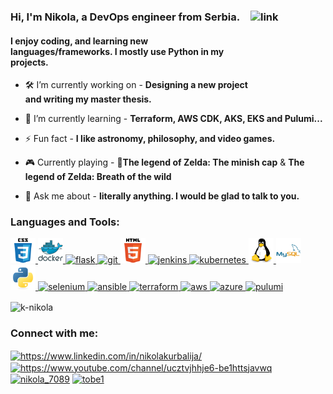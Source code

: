 ###  Hi, I'm Nikola, a DevOps engineer from Serbia. <img src="http://pa1.narvii.com/6867/157bc1de3d1922a1b9f930461b5679d5daca2b31r1-200-238_00.gif" alt="link" width="120" height="120" align='right'/> ###  
#### I enjoy coding, and learning new languages/frameworks. I mostly use Python in my projects. ####

- 🛠️ I’m currently working on - **Designing a new project and writing my master thesis.**

- 🤯 I’m currently learning - **Terraform, AWS CDK, AKS, EKS and Pulumi...**

- ⚡ Fun fact - **I like astronomy, philosophy, and video games.**

- 🎮 Currently playing - **🧝The legend of Zelda: The minish cap** & **The legend of Zelda: Breath of the wild**

- 💬 Ask me about - **literally anything. I would be glad to talk to you.**


<h3 align="left">Languages and Tools:</h3>
<p align="left"> <a href="https://www.w3schools.com/css/" target="_blank"> <img src="https://raw.githubusercontent.com/devicons/devicon/master/icons/css3/css3-original-wordmark.svg" alt="css3" width="40" height="40"/> </a> <a href="https://www.docker.com/" target="_blank"> <img src="https://raw.githubusercontent.com/devicons/devicon/master/icons/docker/docker-original-wordmark.svg" alt="docker" width="40" height="40"/> </a> <a href="https://flask.palletsprojects.com/" target="_blank"> <img src="https://www.vectorlogo.zone/logos/pocoo_flask/pocoo_flask-icon.svg" alt="flask" width="40" height="40"/> </a> <a href="https://git-scm.com/" target="_blank"> <img src="https://www.vectorlogo.zone/logos/git-scm/git-scm-icon.svg" alt="git" width="40" height="40"/> </a> <a href="https://www.w3.org/html/" target="_blank"> <img src="https://raw.githubusercontent.com/devicons/devicon/master/icons/html5/html5-original-wordmark.svg" alt="html5" width="40" height="40"/> </a> <a href="https://www.jenkins.io" target="_blank"> <img src="https://www.vectorlogo.zone/logos/jenkins/jenkins-icon.svg" alt="jenkins" width="40" height="40"/> </a> <a href="https://kubernetes.io" target="_blank"> <img src="https://www.vectorlogo.zone/logos/kubernetes/kubernetes-icon.svg" alt="kubernetes" width="40" height="40"/> </a> <a href="https://www.linux.org/" target="_blank"> <img src="https://raw.githubusercontent.com/devicons/devicon/master/icons/linux/linux-original.svg" alt="linux" width="40" height="40"/> </a> <a href="https://www.mysql.com/" target="_blank"> <img src="https://raw.githubusercontent.com/devicons/devicon/master/icons/mysql/mysql-original-wordmark.svg" alt="mysql" width="40" height="40"/> </a> <a href="https://www.python.org" target="_blank"> <img src="https://raw.githubusercontent.com/devicons/devicon/master/icons/python/python-original.svg" alt="python" width="40" height="40"/> </a> 
</a> <a href="https://www.selenium.dev/" target="_blank"> <img src="https://seeklogo.com/images/S/selenium-logo-A1B53CEFB0-seeklogo.com.png" alt="selenium" width="40" height="40"/> </a>
</a> <a href="https://www.ansible.com/" target="_blank"> <img src="https://i1.wp.com/nickvsnetworking.com/wp-content/uploads/2020/02/Ansible-Mark-Large-RGB-Mango.png" alt="ansible" width="40" height="40"/> </a>
<a href="https://www.terraform.io/" target="_blank"> <img src="https://avatars.githubusercontent.com/u/65281416?s=280&v=4" alt="terraform" width="40" height="40"/> </a>
<a href="hhttps://aws.amazon.com/" target="_blank"> <img src="https://www.vectorlogo.zone/logos/amazon_aws/amazon_aws-icon.svg" alt="aws" width="40" height="40"/> </a>
<a href="https://azure.microsoft.com/en-us/" target="_blank"> <img src="https://www.vectorlogo.zone/logos/microsoft_azure/microsoft_azure-icon.svg" alt="azure" width="40" height="40"/> </a>
<a href="https://pulumi.org" target="_blank"> <img src="https://www.pulumi.com/logos/brand/avatar-on-white.svg" alt="pulumi" width="40" height="40"/> </a>
</p>

<p><img align="center" src="https://github-readme-stats.vercel.app/api/top-langs?username=k-nikola&show_icons=true&locale=en&layout=compact" alt="k-nikola" /></p>

<h3 align="left">Connect with me:</h3>
<p align="left">
<a href="https://www.linkedin.com/in/nikolakurbalija/" target="blank"><img align="center" src="https://raw.githubusercontent.com/rahuldkjain/github-profile-readme-generator/master/src/images/icons/Social/linked-in-alt.svg" alt="https://www.linkedin.com/in/nikolakurbalija/" height="30" width="40" /></a>
<a href="https://www.youtube.com/channel/UCZtVjhHje6-BE1HTTsjAVwQ" target="blank"><img align="center" src="https://raw.githubusercontent.com/rahuldkjain/github-profile-readme-generator/master/src/images/icons/Social/youtube.svg" alt="https://www.youtube.com/channel/ucztvjhhje6-be1httsjavwq" height="30" width="40" /></a>
<a href="https://instagram.com/nikola_7089" target="blank"><img align="center" src="https://raw.githubusercontent.com/rahuldkjain/github-profile-readme-generator/master/src/images/icons/Social/instagram.svg" alt="nikola_7089" height="30" width="40" /></a>
<a href="https://twitch.tv/tobe1" target="blank"><img align="center" src="https://icon-library.com/images/twitch-icon-png/twitch-icon-png-11.jpg" alt="tobe1" height="30" width="30" /></a>
</p>
